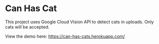 # Can Has Cat

This project uses Google Cloud Vision API to detect cats in uploads. Only cats will be accepted.

View the demo here: https://can-has-cats.herokuapp.com/
